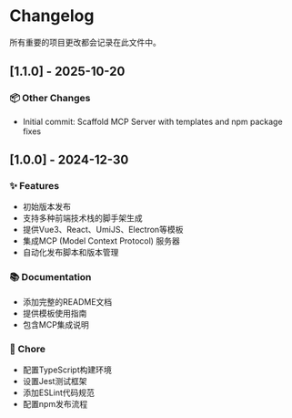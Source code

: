 # Changelog

所有重要的项目更改都会记录在此文件中。

## [1.1.0] - 2025-10-20

### 📦 Other Changes

- Initial commit: Scaffold MCP Server with templates and npm package fixes



## [1.0.0] - 2024-12-30

### ✨ Features

- 初始版本发布
- 支持多种前端技术栈的脚手架生成
- 提供Vue3、React、UmiJS、Electron等模板
- 集成MCP (Model Context Protocol) 服务器
- 自动化发布脚本和版本管理

### 📚 Documentation

- 添加完整的README文档
- 提供模板使用指南
- 包含MCP集成说明

### 🔧 Chore

- 配置TypeScript构建环境
- 设置Jest测试框架
- 添加ESLint代码规范
- 配置npm发布流程
